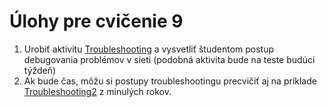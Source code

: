 # Úlohy pre cvičenie 9

1. Urobiť aktivitu [Troubleshooting](./Troubleshooting.pka) a vysvetliť študentom postup debugovania problémov v sieti (podobná aktivita bude na teste budúci týždeň)
2. Ak bude čas, môžu si postupy troubleshootingu precvičiť aj na príklade [Troubleshooting2](./Troubleshooting2.pdf) z minulých rokov.
